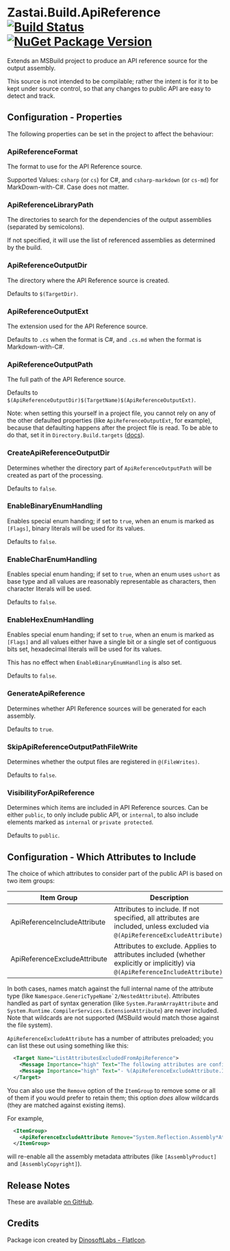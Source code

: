 # Zastai.Build.ApiReference [![Build Status][CI-S]][CI-L] [![NuGet Package Version][NuGet-S]][NuGet-L]

Extends an MSBuild project to produce an API reference source for the
output assembly.

This source is not intended to be compilable; rather the intent is for
it to be kept under source control, so that any changes to public API
are easy to detect and track.

## Configuration - Properties

The following properties can be set in the project to affect the
behaviour:

### ApiReferenceFormat

The format to use for the API Reference source.

Supported Values: `csharp` (or `cs`) for C#, and `csharp-markdown`
(or `cs-md`) for MarkDown-with-C#. Case does not matter.

### ApiReferenceLibraryPath

The directories to search for the dependencies of the output assemblies
(separated by semicolons).

If not specified, it will use the list of referenced assemblies as
determined by the build.

### ApiReferenceOutputDir

The directory where the API Reference source is created.

Defaults to `$(TargetDir)`.

### ApiReferenceOutputExt

The extension used for the API Reference source.

Defaults to `.cs` when the format is C#, and `.cs.md` when the format is
Markdown-with-C#.

### ApiReferenceOutputPath

The full path of the API Reference source.

Defaults to
`$(ApiReferenceOutputDir)$(TargetName)$(ApiReferenceOutputExt)`.

Note: when setting this yourself in a project file, you cannot rely on
any of the other defaulted properties (like `ApiReferenceOutputExt`,
for example), because that defaulting happens after the project file is
read. To be able to do that, set it in `Directory.Build.targets`
([docs][d.b.t]).

### CreateApiReferenceOutputDir

Determines whether the directory part of `ApiReferenceOutputPath` will
be created as part of the processing.

Defaults to `false`.

### EnableBinaryEnumHandling

Enables special enum handing; if set to `true`, when an enum is marked as
`[Flags]`, binary literals will be used for its values.

Defaults to `false`.

### EnableCharEnumHandling

Enables special enum handing; if set to `true`, when an enum uses
`ushort` as base type and all values are reasonably representable as
characters, then character literals will be used.

Defaults to `false`.

### EnableHexEnumHandling

Enables special enum handing; if set to `true`, when an enum is marked as
`[Flags]` and all values either have a single bit or a single set of
contiguous bits set, hexadecimal literals will be used for its values.

This has no effect when `EnableBinaryEnumHandling` is also set.

Defaults to `false`.

### GenerateApiReference

Determines whether API Reference sources will be generated for each
assembly.

Defaults to `true`.

### SkipApiReferenceOutputPathFileWrite

Determines whether the output files are registered in `@(FileWrites)`.

Defaults to `false`.

### VisibilityForApiReference

Determines which items are included in API Reference sources. Can be
either `public`, to only include public API, or `internal`, to also
include elements marked as `internal` or `private protected`.

Defaults to `public`.

## Configuration - Which Attributes to Include

The choice of which attributes to consider part of the public API is
based on two item groups:

| Item Group                   | Description                                                                                                                     |
|------------------------------|---------------------------------------------------------------------------------------------------------------------------------|
| ApiReferenceIncludeAttribute | Attributes to include. If not specified, all attributes are included, unless excluded via `@(ApiReferenceExcludeAttribute)`.    |
| ApiReferenceExcludeAttribute | Attributes to exclude. Applies to attributes included (whether explicitly or implicitly) via `@(ApiReferenceIncludeAttribute)`. |

In both cases, names match against the full internal name of the
attribute type (like ``Namespace.GenericTypeName`2/NestedAttribute``).
Attributes handled as part of syntax generation (like
`System.ParamArrayAttribute` and
`System.Runtime.CompilerServices.ExtensionAttribute`) are never
included. Note that wildcards are not supported (MSBuild would match
those against the file system).

`ApiReferenceExcludeAttribute` has a number of attributes preloaded; you
can list these out using something like this:

```xml
  <Target Name="ListAttributesExcludedFromApiReference">
    <Message Importance="high" Text="The following attributes are configured to be excluded from the generated API reference:" />
    <Message Importance="high" Text="- %(ApiReferenceExcludeAttribute.Identity)" />
  </Target>
```

You can also use the `Remove` option of the `ItemGroup` to remove some
or all of them if you would prefer to retain them; this option _does_
allow wildcards (they are matched against existing items).

For example,

```xml
  <ItemGroup>
    <ApiReferenceExcludeAttribute Remove="System.Reflection.Assembly*Attribute" />
  </ItemGroup>
```

will re-enable all the assembly metadata attributes (like
`[AssemblyProduct]` and `[AssemblyCopyright]`).

## Release Notes

These are available [on GitHub][GHReleases].

## Credits

Package icon created by [DinosoftLabs - FlatIcon][PackageIcon].

[CI-S]: https://github.com/Zastai/Zastai.Build.APIReference/actions/workflows/build.yml/badge.svg
[CI-L]: https://github.com/Zastai/Zastai.Build.APIReference/actions/workflows/build.yml

[NuGet-S]: https://img.shields.io/nuget/v/Zastai.Build.ApiReference
[NuGet-L]: https://www.nuget.org/packages/Zastai.Build.ApiReference

[GHReleases]: https://github.com/Zastai/Zastai.Build.APIReference/releases
[PackageIcon]: https://www.flaticon.com/free-icon/browser_718064

[d.b.t]: https://learn.microsoft.com/en-us/visualstudio/msbuild/customize-by-directory?view=vs-2022#directorybuildprops-and-directorybuildtargets

